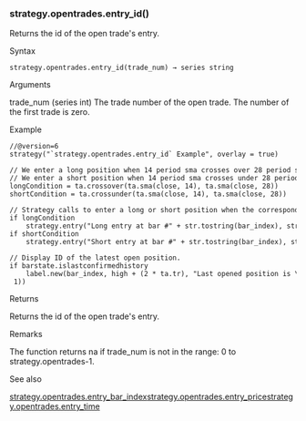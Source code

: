 ### strategy.opentrades.entry\_id()

Returns the id of the open trade's entry.

Syntax

```
strategy.opentrades.entry_id(trade_num) → series string
```

Arguments

trade\_num (series int) The trade number of the open trade. The number of the first trade is zero.

Example

```
//@version=6  
strategy("`strategy.opentrades.entry_id` Example", overlay = true)  
  
// We enter a long position when 14 period sma crosses over 28 period sma.  
// We enter a short position when 14 period sma crosses under 28 period sma.  
longCondition = ta.crossover(ta.sma(close, 14), ta.sma(close, 28))  
shortCondition = ta.crossunder(ta.sma(close, 14), ta.sma(close, 28))  
  
// Strategy calls to enter a long or short position when the corresponding condition is met.  
if longCondition  
    strategy.entry("Long entry at bar #" + str.tostring(bar_index), strategy.long)  
if shortCondition  
    strategy.entry("Short entry at bar #" + str.tostring(bar_index), strategy.short)  
  
// Display ID of the latest open position.  
if barstate.islastconfirmedhistory  
    label.new(bar_index, high + (2 * ta.tr), "Last opened position is \n " + strategy.opentrades.entry_id(strategy.opentrades - 1))
```

Returns

Returns the id of the open trade's entry.

Remarks

The function returns na if trade\_num is not in the range: 0 to strategy.opentrades-1.

See also

[strategy.opentrades.entry\_bar\_index](#fun_strategy.opentrades.entry_bar_index)[strategy.opentrades.entry\_price](#fun_strategy.opentrades.entry_price)[strategy.opentrades.entry\_time](#fun_strategy.opentrades.entry_time)
